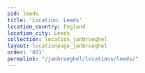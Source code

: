```yaml
---
pid: leeds
title: 'Location: Leeds'
location_country: England
location_city: Leeds
collection: location_janbrueghel
layout: locationpage_janbrueghel
order: '021'
permalink: "/janbrueghel/locations/leeds/"
---
```

